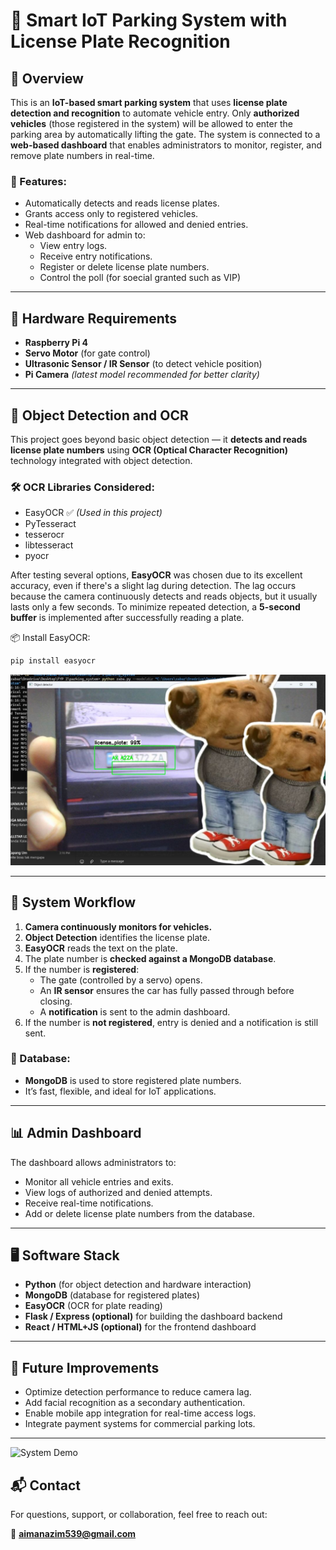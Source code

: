 # 🚗 Smart IoT Parking System with License Plate Recognition

## 📝 Overview

This is an **IoT-based smart parking system** that uses **license plate detection and recognition** to automate vehicle entry. Only **authorized vehicles** (those registered in the system) will be allowed to enter the parking area by automatically lifting the gate. The system is connected to a **web-based dashboard** that enables administrators to monitor, register, and remove plate numbers in real-time.

### 🔔 Features:
- Automatically detects and reads license plates.
- Grants access only to registered vehicles.
- Real-time notifications for allowed and denied entries.
- Web dashboard for admin to:
  - View entry logs.
  - Receive entry notifications.
  - Register or delete license plate numbers.
  - Control the poll (for soecial granted such as VIP)

---

## 🔧 Hardware Requirements

- **Raspberry Pi 4**
- **Servo Motor** (for gate control)
- **Ultrasonic Sensor / IR Sensor** (to detect vehicle position)
- **Pi Camera** *(latest model recommended for better clarity)*

---

## 🧠 Object Detection and OCR

This project goes beyond basic object detection — it **detects and reads license plate numbers** using **OCR (Optical Character Recognition)** technology integrated with object detection.

### 🛠️ OCR Libraries Considered:
- EasyOCR ✅ *(Used in this project)*
- PyTesseract
- tesserocr
- libtesseract
- pyocr

After testing several options, **EasyOCR** was chosen due to its excellent accuracy, even if there's a slight lag during detection. The lag occurs because the camera continuously detects and reads objects, but it usually lasts only a few seconds. To minimize repeated detection, a **5-second buffer** is implemented after successfully reading a plate.

📦 Install EasyOCR:
```bash
pip install easyocr
```

![Camera Detection Frame](./detect.jpg)

---

## 🔗 System Workflow

1. **Camera continuously monitors for vehicles.**
2. **Object Detection** identifies the license plate.
3. **EasyOCR** reads the text on the plate.
4. The plate number is **checked against a MongoDB database**.
5. If the number is **registered**:
   - The gate (controlled by a servo) opens.
   - An **IR sensor** ensures the car has fully passed through before closing.
   - A **notification** is sent to the admin dashboard.
6. If the number is **not registered**, entry is denied and a notification is still sent.

### 💾 Database:
- **MongoDB** is used to store registered plate numbers.
- It’s fast, flexible, and ideal for IoT applications.

---

## 📊 Admin Dashboard

The dashboard allows administrators to:
- Monitor all vehicle entries and exits.
- View logs of authorized and denied attempts.
- Receive real-time notifications.
- Add or delete license plate numbers from the database.

---

## 🖥️ Software Stack

- **Python** (for object detection and hardware interaction)
- **MongoDB** (database for registered plates)
- **EasyOCR** (OCR for plate reading)
- **Flask / Express (optional)** for building the dashboard backend
- **React / HTML+JS (optional)** for the frontend dashboard

---

## 🚀 Future Improvements

- Optimize detection performance to reduce camera lag.
- Add facial recognition as a secondary authentication.
- Enable mobile app integration for real-time access logs.
- Integrate payment systems for commercial parking lots.

---

![System Demo](./demo.gif)


## 📬 Contact

For questions, support, or collaboration, feel free to reach out:

📧 **aimanazim539@gmail.com**
